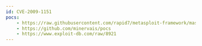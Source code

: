 ```yaml
---
id: CVE-2009-1151
pocs:
    - https://raw.githubusercontent.com/rapid7/metasploit-framework/master/modules/exploits/unix/webapp/phpmyadmin_config.rb
    - https://github.com/minervais/pocs
    - https://www.exploit-db.com/raw/8921
---
```

